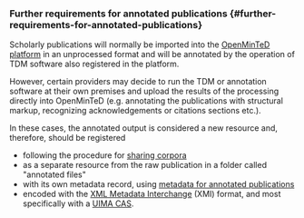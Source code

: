 ### Further requirements for annotated publications {#further-requirements-for-annotated-publications}

Scholarly publications will normally be imported into the [OpenMinTeD platform](https:\\services.openminted.eu) in an unprocessed format and will be annotated by the operation of TDM software also registered in the platform.

However, certain providers may decide to run the TDM or annotation software at their own premises and upload the results of the processing directly into OpenMinTeD \(e.g. annotating the publications with structural markup, recognizing acknowledgements or citations sections etc.\).

In these cases, the annotated output is considered a new resource and, therefore, should be registered

* following the procedure for [sharing corpora](/guidelines_for_providers_of_corpora/instructions_for_providers_of_corpora.md)
* as a separate resource from the raw publication in a folder called "annotated files"
* with its own metadata record, using [metadata for annotated publications](/guidelines_for_providers_of_publications/metadata-schema-for-annotated-publications.md)
* encoded with the [XML Metadata Interchange](http://www.omg.org/spec/XMI/) \(XMI\) format, and most specifically with a [UIMA CAS](https://uima.apache.org/d/uimaj-2.9.0/references.html#ugr.ref.xmi).



